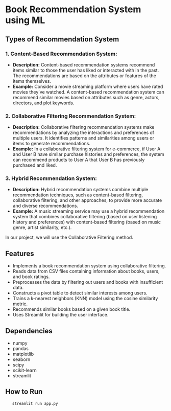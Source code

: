 # Book Recommendation System using ML

## Types of Recommendation System

### 1. Content-Based Recommendation System:
   - **Description:** Content-based recommendation systems recommend items similar to those the user has liked or interacted with in the past. The recommendations are based on the attributes or features of the items themselves.
   - **Example:** Consider a movie streaming platform where users have rated movies they've watched. A content-based recommendation system can recommend similar movies based on attributes such as genre, actors, directors, and plot keywords.

### 2. Collaborative Filtering Recommendation System:
   - **Description:** Collaborative filtering recommendation systems make recommendations by analyzing the interactions and preferences of multiple users. It identifies patterns and similarities among users or items to generate recommendations.
   - **Example:** In a collaborative filtering system for e-commerce, if User A and User B have similar purchase histories and preferences, the system can recommend products to User A that User B has previously purchased and liked.

### 3. Hybrid Recommendation System:
   - **Description:** Hybrid recommendation systems combine multiple recommendation techniques, such as content-based filtering, collaborative filtering, and other approaches, to provide more accurate and diverse recommendations.
   - **Example:** A music streaming service may use a hybrid recommendation system that combines collaborative filtering (based on user listening history and preferences) with content-based filtering (based on music genre, artist similarity, etc.).

In our project, we will use the Collaborative Filtering method.

## Features

- Implements a book recommendation system using collaborative filtering.
- Reads data from CSV files containing information about books, users, and book ratings.
- Preprocesses the data by filtering out users and books with insufficient data.
- Constructs a pivot table to detect similar interests among users.
- Trains a k-nearest neighbors (KNN) model using the cosine similarity metric.
- Recommends similar books based on a given book title.
- Uses Streamlit for building the user interface.

## Dependencies

- numpy
- pandas
- matplotlib
- seaborn
- scipy
- scikit-learn
- streamlit

## How to Run

```bash
   streamlit run app.py
```
